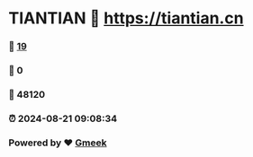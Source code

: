 # TIANTIAN :link: https://tiantian.cn 
### :page_facing_up: [19](https://tiantian.cn/tag.html) 
### :speech_balloon: 0 
### :hibiscus: 48120 
### :alarm_clock: 2024-08-21 09:08:34 
### Powered by :heart: [Gmeek](https://github.com/Meekdai/Gmeek)
